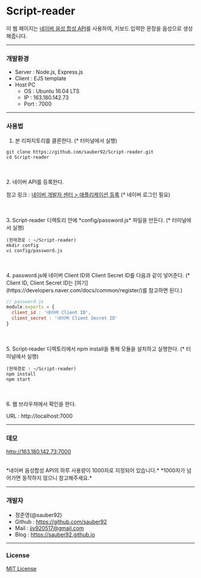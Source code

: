 # Script-reader


이 웹 페이지는 [네이버 음성 합성 API](https://developers.naver.com/docs/labs/tts/)를 사용하여, 키보드 입력한 문장을 음성으로 생성해줍니다.  

***

### 개발환경  

* Server : Node.js, Express.js  
* Client : EJS template  
* Host PC
	* OS : Ubuntu 16.04 LTS  
	* IP : 163.180.142.73  
	* Port : 7000

***

### 사용법

1. 본 리파지토리를 클론한다. (* 터미널에서 실행)  

```
git clone https://github.com/sauber92/Script-reader.git  
cd Script-reader  
```

<br/>
<br/>
  2. 네이버 API를 등록한다.  

참고 링크 : [네이버 개발자 센터 > 애플리케이션 등록](https://developers.naver.com/apps/#/register?defaultScope=tts) (* 네이버 로그인 필요)  

<br/>
<br/>
  3. Script-reader 디렉토리 안에 *config/password.js* 파일을 만든다. (* 터미널에서 실행)  

```
(현재경로 : ~/Script-reader)  
mkdir config  
vi config/password.js  
```

<br/>
<br/>
  4. password.js에 네이버 Client ID와 Client Secret ID를 다음과 같이 넣어준다.  
(* Client ID, Client Secret ID는 [여기](https://developers.naver.com/docs/common/register/)를 참고하면 된다.)  

```js
// password.js
module.exports = {
  client_id : '네이버 Client ID',
  client_secret : '네이버 Client Secret ID'
}

```  

<br/>
<br/>
  5. Script-reader 디렉토리에서 npm install을 통해 모듈을 설치하고 실행한다. (* 터미널에서 실행)  

```  
(현재경로 : ~/Script-reader)  
npm install  
npm start  
```  

<br/>
<br/>
  6. 웹 브라우져에서 확인을 한다.  

URL : http://localhost:7000  

***  

### 데모  

http://163.180.142.73:7000  

<br/>
*네이버 음성합성 API의 하루 사용량이 1000자로 지정되어 있습니다.*  
*1000자가 넘어가면 동작하지 않으니 참고해주세요.*  

***

### 개발자  

* 정준영(@sauber92)  
* Github : https://github.com/sauber92  
* Mail : jjy920517@gmail.com  
* Blog : https://sauber92.github.io  

***

### License  

[MIT License](https://github.com/sauber92/Script-reader/blob/master/LICENSE)